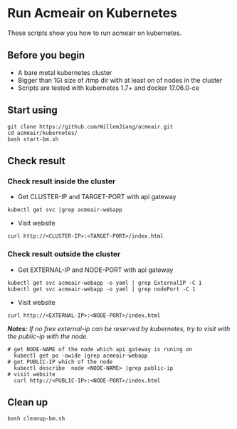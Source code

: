 # Run Acmeair on Kubernetes
These scripts show you how to run acmeair on kubernetes.

## Before you begin
* A bare metal kubernetes cluster
* Bigger than 1Gi size of /tmp dir with at least on of nodes in the cluster 
* Scripts are tested with kubernetes 1.7+ and docker 17.06.0-ce

## Start using
```
git clone https://github.com/WillemJiang/acmeair.git
cd acmeair/kubernetes/
bash start-bm.sh
```
## Check result

### Check result inside the cluster
* Get CLUSTER-IP and TARGET-PORT with api gateway
```
kubectl get svc |grep acmeair-webapp
```

* Visit website
```
curl http://<CLUSTER-IP>:<TARGET-PORT>/index.html
```

### Check result outside the cluster
* Get EXTERNAL-IP and NODE-PORT with api gateway
```
kubectl get svc acmeair-webapp -o yaml | grep ExternalIP -C 1
kubectl get svc acmeair-webapp -o yaml | grep nodePort -C 1
```

* Visit website
```
curl http://<EXTERNAL-IP>:<NODE-PORT>/index.html
```

***Notes:***
*If no free external-ip can be reserved by kubernetes, try to visit with the public-ip with the node.*
```
# get NODE-NAME of the node which api gateway is runing on
  kubectl get po -owide |grep acmeair-webapp
# get PUBLIC-IP which of the node
  kubectl describe  node <NODE-NAME> |grep public-ip
# visit website
  curl http://<PUBLIC-IP>:<NODE-PORT>/index.html
```

## Clean up
```
bash cleanup-bm.sh
```

